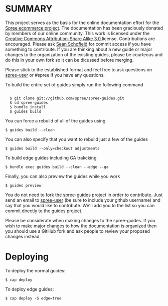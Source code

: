 SUMMARY
=======

This project serves as the basis for the online documentation effort for the [Spree ecommerce project](http://spreecommerce.com).  The documentation has been graciously donated by members of our online community.  This work is licensed under the [Creative Commons Attribution-Share Alike 3.0 ](http://creativecommons.org/licenses/by-sa/3.0/) license.  Contributions are encouraged.  Please ask [Sean Schofield](http://github.com/schof) for commit access if you have something to contribute.  If you are thinking about a new guide or major changes to the organization of the existing guides, please be courteous and do this in your own fork so it can be dicussed before merging.

Please stick to the established format and feel free to ask questions on [spree-user](http://groups.google.com/group/spree-user) or #spree if you have any questions.

To build the entire set of guides simply run the following command

<pre><code>
  $ git clone git://github.com/spree/spree-guides.git
  $ cd spree-guides
  $ bundle install
  $ guides build
</code></pre>

You can force a rebuild of all of the guides using

```
$ guides build --clean
```

You can also specify that you want to rebuild just a few of the guides

```
$ guides build --only=checkout adjustments
```

To build edge guides including GA trakcking

```
$ bundle exec guides build --clean --edge --ga
```

Finally, you can also preview the guides while you work

```
$ guides preview
```

You do not need to fork the spree-guides project in order to contribute.  Just send an email to [spree-user](http://groups.google.com/group/spree-user) (be sure to include your github username) and say that you would like to contribute.  We'll add you to the list so you can commit directly to the guides project.

Please be considerate when making changes to the spree-guides.  If you wish to make major changes to how the documentation is organized then you should use a GitHub fork and ask people to review your proposed changes instead.


Deploying
=========

To deploy the normal guides:

```
$ cap deploy

```

To deploy edge guides:

```
$ cap deploy -S edge=true

```

